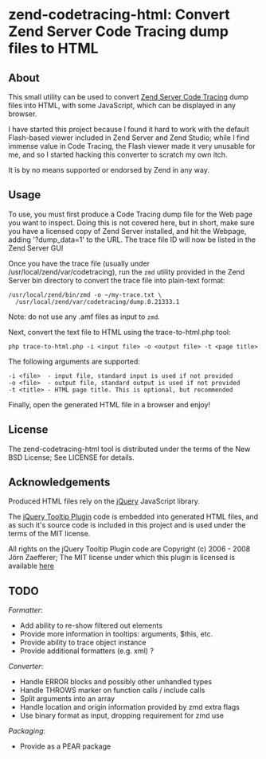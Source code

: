 zend-codetracing-html: Convert Zend Server Code Tracing dump files to HTML
===============================================================================

About
-----
This small utility can be used to convert 
[Zend Server Code Tracing](http://www.zend.com/en/products/server/zend-server-code-tracing)
dump files into HTML, with some JavaScript, which can be displayed in any browser.

I have started this project because I found it hard to work with the default 
Flash-based viewer included in Zend Server and Zend Studio; while I find 
immense value in Code Tracing, the Flash viewer made it very unusable for me,
and so I started hacking this converter to scratch my own itch. 

It is by no means supported or endorsed by Zend in any way.


Usage
-----
To use, you must first produce a Code Tracing dump file for the Web page you
want to inspect. Doing this is not covered here, but in short, make sure you 
have a licensed copy of Zend Server installed, and hit the Webpage, adding 
'?dump\_data=1' to the URL. The trace file ID will now be listed in the Zend
Server GUI

Once you have the trace file (usually under /usr/local/zend/var/codetracing),
run the `zmd` utility provided in the Zend Server bin directory to convert
the trace file into plain-text format: 

    /usr/local/zend/bin/zmd -o ~/my-trace.txt \
      /usr/local/zend/var/codetracing/dump.0.21333.1

Note: do not use any .amf files as input to `zmd`. 

Next, convert the text file to HTML using the trace-to-html.php tool:

    php trace-to-html.php -i <input file> -o <output file> -t <page title>

The following arguments are supported:

    -i <file>  - input file, standard input is used if not provided
    -o <file>  - output file, standard output is used if not provided
    -t <title> - HTML page title. This is optional, but recommended

Finally, open the generated HTML file in a browser and enjoy!


License
-------
The zend-codetracing-html tool is distributed under the terms of the New BSD
License; See LICENSE for details. 


Acknowledgements
----------------
Produced HTML files rely on the [jQuery](http://jquery.com/) JavaScript library.

The [jQuery Tooltip Plugin](http://bassistance.de/jquery-plugins/jquery-plugin-tooltip/) 
code is embedded into generated HTML files, and as such it's source code is 
included in this project and is used under the terms of the MIT license. 

All rights on the jQuery Tooltip Plugin code are Copyright (c) 2006 - 2008 Jörn Zaefferer; 
The MIT license under which this plugin is licensed is available 
[here](http://www.opensource.org/licenses/mit-license.php)


TODO
----

*Formatter*:

- Add ability to re-show filtered out elements
- Provide more information in tooltips: arguments, $this, etc.
- Provide ability to trace object instance 
- Provide additional formatters (e.g. xml) ?

*Converter*: 

- Handle ERROR blocks and possibly other unhandled types
- Handle THROWS marker on function calls / include calls
- Split arguments into an array
- Handle location and origin information provided by zmd extra flags
- Use binary format as input, dropping requirement for zmd use

*Packaging*:

- Provide as a PEAR package

